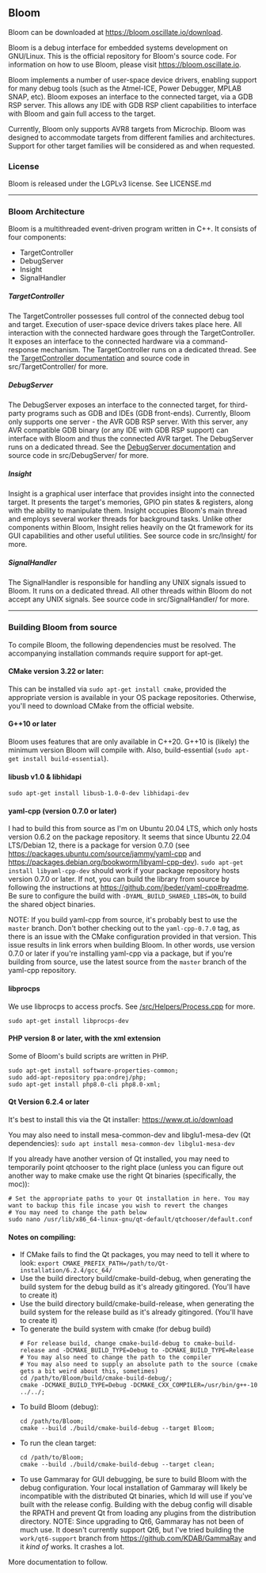 ## Bloom

Bloom can be downloaded at https://bloom.oscillate.io/download.

Bloom is a debug interface for embedded systems development on GNU/Linux. This is the official repository for Bloom's
source code. For information on how to use Bloom, please visit https://bloom.oscillate.io.

Bloom implements a number of user-space device drivers, enabling support for many debug tools (such as the Atmel-ICE,
Power Debugger, MPLAB SNAP, etc). Bloom exposes an interface to the connected target, via a GDB RSP server. This allows
any IDE with GDB RSP client capabilities to interface with Bloom and gain full access to the target.

Currently, Bloom only supports AVR8 targets from Microchip. Bloom was designed to accommodate targets from different
families and architectures. Support for other target families will be considered as and when requested.

### License
Bloom is released under the LGPLv3 license. See LICENSE.md

---

### Bloom Architecture

Bloom is a multithreaded event-driven program written in C++. It consists of four components:

- TargetController
- DebugServer
- Insight
- SignalHandler

##### TargetController
The TargetController possesses full control of the connected debug tool and target. Execution of user-space
device drivers takes place here. All interaction with the connected hardware goes through the TargetController.
It exposes an interface to the connected hardware via a command-response mechanism. The TargetController runs on a
dedicated thread. See the [TargetController documentation](./src/TargetController/README.md) and source code in
src/TargetController/ for more.

##### DebugServer
The DebugServer exposes an interface to the connected target, for third-party programs such as GDB and IDEs (GDB
front-ends). Currently, Bloom only supports one server - the AVR GDB RSP server. With this server, any AVR compatible
GDB binary (or any IDE with GDB RSP support) can interface with Bloom and thus the connected AVR target. The
DebugServer runs on a dedicated thread. See the
[DebugServer documentation](./src/DebugServer/README.md) and source code in src/DebugServer/ for more.

##### Insight
Insight is a graphical user interface that provides insight into the connected target. It presents the target's
memories, GPIO pin states & registers, along with the ability to manipulate them. Insight occupies Bloom's main thread
and employs several worker threads for background tasks. Unlike other components within Bloom, Insight relies heavily
on the Qt framework for its GUI capabilities and other useful utilities. See source code in src/Insight/ for more.

##### SignalHandler
The SignalHandler is responsible for handling any UNIX signals issued to Bloom. It runs on a dedicated thread. All
other threads within Bloom do not accept any UNIX signals.
See source code in src/SignalHandler/ for more.

---

### Building Bloom from source
To compile Bloom, the following dependencies must be resolved. The accompanying installation commands require support
for apt-get.

#### CMake version 3.22 or later:
This can be installed via `sudo apt-get install cmake`, provided the appropriate version is available in your OS package
repositories. Otherwise, you'll need to download CMake from the official website.

#### G++10 or later
Bloom uses features that are only available in C++20. G++10 is (likely) the minimum version Bloom will compile with.
Also, build-essential (`sudo apt-get install build-essential`).

#### libusb v1.0 & libhidapi
`sudo apt-get install libusb-1.0-0-dev libhidapi-dev`

#### yaml-cpp (version 0.7.0 or later)
I had to build this from source as I'm on Ubuntu 20.04 LTS, which only hosts version 0.6.2 on the package repository.
It seems that since Ubuntu 22.04 LTS/Debian 12, there is a package for version 0.7.0 (see
https://packages.ubuntu.com/source/jammy/yaml-cpp and https://packages.debian.org/bookworm/libyaml-cpp-dev).
`sudo apt-get install libyaml-cpp-dev` should work if your package repository hosts version 0.7.0 or later. If not, you
can build the library from source by following the instructions at https://github.com/jbeder/yaml-cpp#readme. Be sure
to configure the build with `-DYAML_BUILD_SHARED_LIBS=ON`, to build the shared object binaries.

NOTE: If you build yaml-cpp from source, it's probably best to use the `master` branch. Don't bother checking out to
the `yaml-cpp-0.7.0` tag, as there is an issue with the CMake configuration provided in that version. This issue results
in link errors when building Bloom. In other words, use version 0.7.0 or later if you're installing yaml-cpp via a
package, but if you're building from source, use the latest source from the `master` branch of the yaml-cpp repository.

#### libprocps
We use libprocps to access procfs. See [/src/Helpers/Process.cpp](./src/Helpers/Process.cpp) for more.

`sudo apt-get install libprocps-dev`

#### PHP version 8 or later, with the xml extension
Some of Bloom's build scripts are written in PHP.

```
sudo apt-get install software-properties-common;
sudo add-apt-repository ppa:ondrej/php;
sudo apt-get install php8.0-cli php8.0-xml;
```

#### Qt Version 6.2.4 or later
It's best to install this via the Qt installer: https://www.qt.io/download

You may also need to install mesa-common-dev and libglu1-mesa-dev (Qt dependencies):
`sudo apt install mesa-common-dev libglu1-mesa-dev`

If you already have another version of Qt installed, you may need to temporarily point qtchooser to the right place
(unless you can figure out another way to make cmake use the right Qt binaries (specifically, the moc)):
```
# Set the appropriate paths to your Qt installation in here. You may want to backup this file incase you wish to revert the changes
# You may need to change the path below
sudo nano /usr/lib/x86_64-linux-gnu/qt-default/qtchooser/default.conf
```

#### Notes on compiling:

- If CMake fails to find the Qt packages, you may need to tell it where to look:
`export CMAKE_PREFIX_PATH=/path/to/Qt-installation/6.2.4/gcc_64/`
- Use the build directory build/cmake-build-debug, when generating the build system for the debug build as it's already
  gitingored. (You'll have to create it)
- Use the build directory build/cmake-build-release, when generating the build system for the release build as it's
  already gitingored. (You'll have to create it)
- To generate the build system with cmake (for debug build)
  ```
  # For release build, change cmake-build-debug to cmake-build-release and -DCMAKE_BUILD_TYPE=Debug to -DCMAKE_BUILD_TYPE=Release
  # You may also need to change the path to the compiler
  # You may also need to supply an absolute path to the source (cmake gets a bit weird about this, sometimes)
  cd /path/to/Bloom/build/cmake-build-debug/;
  cmake -DCMAKE_BUILD_TYPE=Debug -DCMAKE_CXX_COMPILER=/usr/bin/g++-10 ../../;
  ```
- To build Bloom (debug):
  ```
  cd /path/to/Bloom;
  cmake --build ./build/cmake-build-debug --target Bloom;
  ```
- To run the clean target:
  ```
  cd /path/to/Bloom;
  cmake --build ./build/cmake-build-debug --target clean;
  ```
- To use Gammaray for GUI debugging, be sure to build Bloom with the debug configuration. Your local installation of
  Gammaray will likely be incompatible with the distributed Qt binaries, which ld will use if you've built with the
  release config. Building with the debug config will disable the RPATH and prevent Qt from loading any plugins from
  the distribution directory. NOTE: Since upgrading to Qt6, Gammaray has not been of much use. It doesn't currently
  support Qt6, but I've tried building the `work/qt6-support` branch from https://github.com/KDAB/GammaRay and it
  *kind of* works. It crashes a lot.

More documentation to follow.
